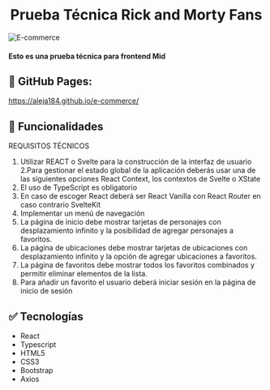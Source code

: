 <h1 align="center">Prueba Técnica Rick and Morty Fans</h1>

![E-commerce](https://user-images.githubusercontent.com/78225423/213028210-97f87032-ea5d-4d11-8d46-a9ff1f31d2cb.png)


<h4 >
Esto es una prueba técnica para frontend Mid
</h4>

## :page_facing_up: GitHub Pages:
https://aleja184.github.io/e-commerce/

## :hammer: Funcionalidades

REQUISITOS TÉCNICOS
1. Utilizar REACT o Svelte para la construcción de la interfaz de usuario
2.Para gestionar el estado global de la aplicación deberás usar una de las siguientes opciones React Context, los contextos de Svelte o XState
3. El uso de TypeScript es obligatorio
4. En caso de escoger React deberá ser React Vanilla con React Router en caso contrario SvelteKit
5. Implementar un menú de navegación
6. La página de inicio debe mostrar tarjetas de personajes con desplazamiento infinito y la posibilidad de agregar personajes a favoritos.
7. La página de ubicaciones debe mostrar tarjetas de ubicaciones con desplazamiento infinito y la opción de agregar ubicaciones a favoritos.
8. La página de favoritos debe mostrar todos los favoritos combinados y permitir eliminar elementos de la lista.
9. Para añadir un favorito el usuario deberá iniciar sesión en la página de inicio de sesión


## :white_check_mark: Tecnologías
- React
- Typescript
- HTML5
- CSS3
- Bootstrap
- Axios


